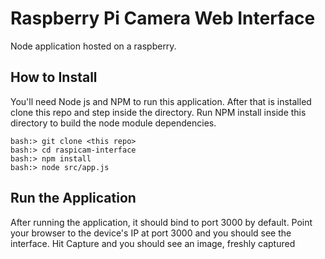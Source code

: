 Raspberry Pi Camera Web Interface
==================

Node application hosted on a raspberry.

How to Install
--------------

You'll need Node js and NPM to run this application. After that is installed clone this repo and step inside the directory. Run NPM install inside this directory to build the node module dependencies.

```
bash:> git clone <this repo>
bash:> cd raspicam-interface
bash:> npm install
bash:> node src/app.js
```

Run the Application
-------------------

After running the application, it should bind to port 3000 by default.  Point your browser to the device's IP at port 3000 and you should see the interface.  Hit Capture and you should see an image, freshly captured
